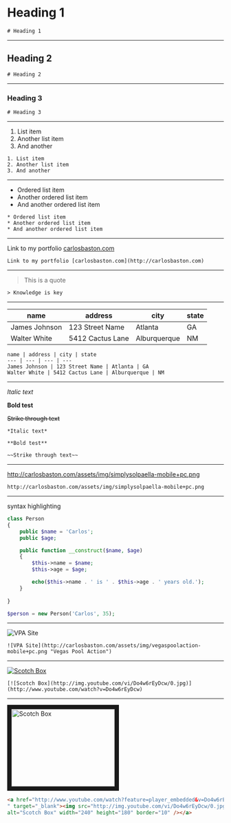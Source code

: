 
# Heading 1

```
# Heading 1
```

---

## Heading 2

```
# Heading 2
```

---

### Heading 3

```
# Heading 3
```

---

1. List item
2. Another list item
3. And another

```
1. List item
2. Another list item
3. And another
```

---

* Ordered list item
* Another ordered list item
* And another ordered list item

```text
* Ordered list item
* Another ordered list item
* And another ordered list item
```

---

Link to my portfolio [carlosbaston.com](http://carlosbaston.com)

```
Link to my portfolio [carlosbaston.com](http://carlosbaston.com)
```

---

> This is a quote

```
> Knowledge is key
```

---

name | address | city | state
--- | --- | --- | ---
James Johnson | 123 Street Name | Atlanta | GA
Walter White | 5412 Cactus Lane | Alburquerque | NM

```
name | address | city | state
--- | --- | --- | ---
James Johnson | 123 Street Name | Atlanta | GA
Walter White | 5412 Cactus Lane | Alburquerque | NM
```

---

*Italic text*

**Bold test**

~~Strike through text~~

```
*Italic text*

**Bold test**

~~Strike through text~~
```

---

http://carlosbaston.com/assets/img/simplysolpaella-mobile+pc.png

```
http://carlosbaston.com/assets/img/simplysolpaella-mobile+pc.png
```

---

syntax highlighting

```php
class Person
{
    public $name = 'Carlos';
    public $age;

    public function __construct($name, $age)
    {
        $this->name = $name;
        $this->age = $age;

        echo($this->name . ' is ' . $this->age . ' years old.');
    }
    
}

$person = new Person('Carlos', 35);
```

---

![VPA Site](http://carlosbaston.com/assets/img/vegaspoolaction-mobile+pc.png "Vegas Pool Action")

```
![VPA Site](http://carlosbaston.com/assets/img/vegaspoolaction-mobile+pc.png "Vegas Pool Action")
```

---

[![Scotch Box](http://img.youtube.com/vi/Do4w6rEyDcw/0.jpg)](http://www.youtube.com/watch?v=Do4w6rEyDcw)

```
[![Scotch Box](http://img.youtube.com/vi/Do4w6rEyDcw/0.jpg)](http://www.youtube.com/watch?v=Do4w6rEyDcw)
```

---

<a href="http://www.youtube.com/watch?feature=player_embedded&v=Do4w6rEyDcw
" target="_blank"><img src="http://img.youtube.com/vi/Do4w6rEyDcw/0.jpg" 
alt="Scotch Box" width="240" height="180" border="10" /></a>

```html
<a href="http://www.youtube.com/watch?feature=player_embedded&v=Do4w6rEyDcw
" target="_blank"><img src="http://img.youtube.com/vi/Do4w6rEyDcw/0.jpg" 
alt="Scotch Box" width="240" height="180" border="10" /></a>
```